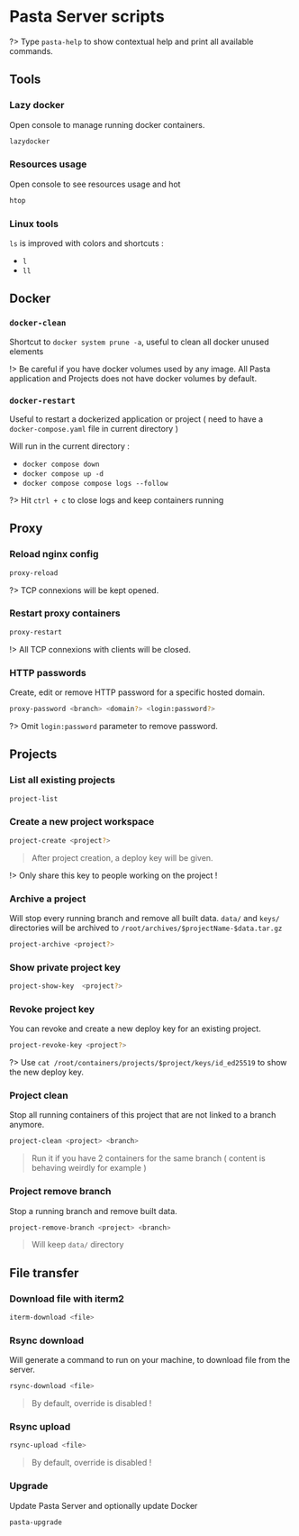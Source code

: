 # Pasta Server scripts


?> Type `pasta-help` to show contextual help and print all available commands.

## Tools

### Lazy docker

Open console to manage running docker containers.

```bash
lazydocker
```

### Resources usage

Open console to see resources usage and hot

```bash
htop
```

### Linux tools
`ls` is improved with colors and shortcuts :
- `l`
- `ll`

## Docker

### `docker-clean`

Shortcut to `docker system prune -a`, useful to clean all docker unused elements

!> Be careful if you have docker volumes used by any image. All Pasta application and Projects does not have docker volumes by default.

### `docker-restart`

Useful to restart a dockerized application or project ( need to have a `docker-compose.yaml` file in current directory )

Will run in the current directory :
- `docker compose down`
- `docker compose up -d`
- `docker compose compose logs --follow`

?> Hit `ctrl + c` to close logs and keep containers running


## Proxy

### Reload nginx config
```bash
proxy-reload
```

?> TCP connexions will be kept opened.

### Restart proxy containers

```bash
proxy-restart
```

!> All TCP connexions with clients will be closed.

### HTTP passwords

Create, edit or remove HTTP password for a specific hosted domain.

```bash
proxy-password <branch> <domain?> <login:password?>
```

?> Omit `login:password` parameter to remove password.


## Projects

### List all existing projects

```bash
project-list
```

### Create a new project workspace

```bash
project-create <project?>
```

> After project creation, a deploy key will be given.

!> Only share this key to people working on the project ! 

### Archive a project

Will stop every running branch and remove all built data.
`data/` and `keys/` directories will be archived to `/root/archives/$projectName-$data.tar.gz` 

```bash
project-archive <project?>
```

### Show private project key

```bash
project-show-key  <project?>
```

### Revoke project key

You can revoke and create a new deploy key for an existing project.

```bash
project-revoke-key <project?>
```

?> Use `cat /root/containers/projects/$project/keys/id_ed25519` to show the new deploy key.


### Project clean

Stop all running containers of this project that are not linked to a branch anymore.

```bash
project-clean <project> <branch>
```

> Run it if you have 2 containers for the same branch ( content is behaving weirdly for example )

### Project remove branch 

Stop a running branch and remove built data.

```bash
project-remove-branch <project> <branch>
```

> Will keep `data/` directory


## File transfer

### Download file with iterm2

```bash
iterm-download <file>
```

### Rsync download

Will generate a command to run on your machine, to download file from the server.

```bash
rsync-download <file>
```

> By default, override is disabled !

### Rsync upload


```bash
rsync-upload <file>
```

> By default, override is disabled !

### Upgrade

Update Pasta Server and optionally update Docker

```bash
pasta-upgrade
```
